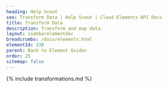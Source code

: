 ```yaml
---
heading: Help Scout
seo: Transform Data | Help Scout | Cloud Elements API Docs
title: Transform Data
description: Transform and map data.
layout: sidebarelementdoc
breadcrumbs: /docs/elements.html
elementId: 338
parent: Back to Element Guides
order: 25
sitemap: false
---
```


{% include transformations.md %}
